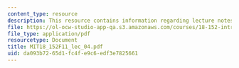 ```yaml
---
content_type: resource
description: This resource contains information regarding lecture notes.
file: https://ol-ocw-studio-app-qa.s3.amazonaws.com/courses/18-152-introduction-to-partial-differential-equations-fall-2011/da093b7265d1fc4fe9c6edf3e7825661_MIT18_152F11_lec_04.pdf
file_type: application/pdf
resourcetype: Document
title: MIT18_152F11_lec_04.pdf
uid: da093b72-65d1-fc4f-e9c6-edf3e7825661
---
```

